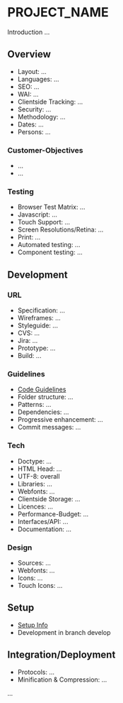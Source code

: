 # PROJECT_NAME

Introduction ...

## Overview

-   Layout: ...
-   Languages: ...
-   SEO: ...
-   WAI: ...
-   Clientside Tracking: ...
-   Security: ...
-   Methodology: ...
-   Dates: ...
-   Persons: ...

### Customer-Objectives

-   ...
-   ...

### Testing

-   Browser Test Matrix: ...
-   Javascript: ...
-   Touch Support: ...
-   Screen Resolutions/Retina: ...
-   Print: ...
-   Automated testing: ...
-   Component testing: ...

## Development

### URL

-   Specification: ...
-   Wireframes: ...
-   Styleguide: ...
-   CVS: ...
-   Jira: ...
-   Prototype: ...
-   Build: ...

### Guidelines

-   [Code Guidelines](project/docs/___.md)
-   Folder structure: ...
-   Patterns: ...
-   Dependencies: ...
-   Progressive enhancement: ...
-   Commit messages: ...

### Tech

-   Doctype: ...
-   HTML Head: ...
-   UTF-8: overall
-   Libraries: ...
-   Webfonts: ...
-   Clientside Storage: ...
-   Licences: ...
-   Performance-Budget: ...
-   Interfaces/API: ...
-   Documentation: ...

### Design

-   Sources: ...
-   Webfonts: ...
-   Icons: ...
-   Touch Icons: ...

## Setup

-   [Setup Info](project/docs/___.md)
-   Development in branch develop

## Integration/Deployment

-   Protocols: ...
-   Minification & Compression: ...

...
